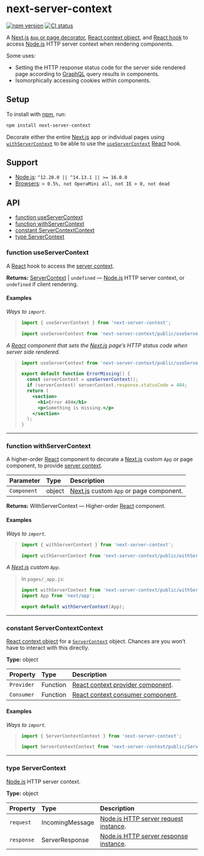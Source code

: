 # next-server-context

[![npm version](https://badgen.net/npm/v/next-server-context)](https://npm.im/next-server-context) [![CI status](https://github.com/jaydenseric/next-server-context/workflows/CI/badge.svg)](https://github.com/jaydenseric/next-server-context/actions)

A [Next.js](https://nextjs.org) [`App` or page decorator](#function-withservercontext), [React context object](#constant-servercontextcontext), and [React hook](#function-useservercontext) to access [Node.js](https://nodejs.org) HTTP server context when rendering components.

Some uses:

- Setting the HTTP response status code for the server side rendered page according to [GraphQL](https://graphql.org) query results in components.
- Isomorphically accessing cookies within components.

## Setup

To install with [npm](https://npmjs.com/get-npm), run:

```sh
npm install next-server-context
```

Decorate either the entire [Next.js](https://nextjs.org) app or individual pages using [`withServerContext`](#function-withservercontext) to be able to use the [`useServerContext`](#function-useservercontext) [React](https://reactjs.org) hook.

## Support

- [Node.js](https://nodejs.org): `^12.20.0 || ^14.13.1 || >= 16.0.0`
- [Browsers](https://npm.im/browserslist): `> 0.5%, not OperaMini all, not IE > 0, not dead`

## API

- [function useServerContext](#function-useservercontext)
- [function withServerContext](#function-withservercontext)
- [constant ServerContextContext](#constant-servercontextcontext)
- [type ServerContext](#type-servercontext)

### function useServerContext

A [React](https://reactjs.org) hook to access the [server context](#constant-servercontextcontext).

**Returns:** [ServerContext](#type-servercontext) | `undefined` — [Node.js](https://nodejs.org) HTTP server context, or `undefined` if client rendering.

#### Examples

_Ways to `import`._

> ```js
> import { useServerContext } from 'next-server-context';
> ```
>
> ```js
> import useServerContext from 'next-server-context/public/useServerContext.mjs';
> ```

_A [React](https://reactjs.org) component that sets the [Next.js](https://nextjs.org) page’s HTTP status code when server side rendered._

> ```jsx
> import useServerContext from 'next-server-context/public/useServerContext.mjs';
>
> export default function ErrorMissing() {
>   const serverContext = useServerContext();
>   if (serverContext) serverContext.response.statusCode = 404;
>   return (
>     <section>
>       <h1>Error 404</h1>
>       <p>Something is missing.</p>
>     </section>
>   );
> }
> ```

---

### function withServerContext

A higher-order [React](https://reactjs.org) component to decorate a [Next.js](https://nextjs.org) custom `App` or page component, to provide [server context](#constant-servercontextcontext).

| Parameter | Type | Description |
| :-- | :-- | :-- |
| `Component` | object | [Next.js](https://nextjs.org) custom `App` or page component. |

**Returns:** WithServerContext — Higher-order [React](https://reactjs.org) component.

#### Examples

_Ways to `import`._

> ```js
> import { withServerContext } from 'next-server-context';
> ```
>
> ```js
> import withServerContext from 'next-server-context/public/withServerContext.mjs';
> ```

_A [Next.js](https://nextjs.org) custom `App`._

> In `pages/_app.js`:
>
> ```jsx
> import withServerContext from 'next-server-context/public/withServerContext.mjs';
> import App from 'next/app';
>
> export default withServerContext(App);
> ```

---

### constant ServerContextContext

[React context object](https://reactjs.org/docs/context#api) for a [`ServerContext`](#type-servercontext) object. Chances are you won’t have to interact with this directly.

**Type:** object

| Property | Type | Description |
| :-- | :-- | :-- |
| `Provider` | Function | [React context provider component](https://reactjs.org/docs/context#contextprovider). |
| `Consumer` | Function | [React context consumer component](https://reactjs.org/docs/context#contextconsumer). |

#### Examples

_Ways to `import`._

> ```js
> import { ServerContextContext } from 'next-server-context';
> ```
>
> ```js
> import ServerContextContext from 'next-server-context/public/ServerContextContext.mjs';
> ```

---

### type ServerContext

[Node.js](https://nodejs.org) HTTP server context.

**Type:** object

| Property | Type | Description |
| :-- | :-- | :-- |
| `request` | IncomingMessage | [Node.js HTTP server request instance](https://nodejs.org/api/http.html#http_class_http_incomingmessage). |
| `response` | ServerResponse | [Node.js HTTP server response instance](https://nodejs.org/api/http.html#http_class_http_serverresponse). |
